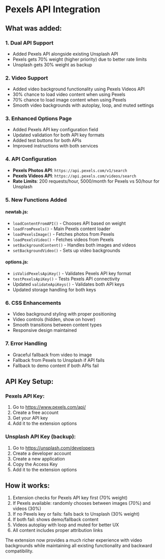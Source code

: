 # Pexels API Integration

## What was added:

### 1. Dual API Support
- Added Pexels API alongside existing Unsplash API
- Pexels gets 70% weight (higher priority) due to better rate limits
- Unsplash gets 30% weight as backup

### 2. Video Support
- Added video background functionality using Pexels Videos API
- 30% chance to load video content when using Pexels
- 70% chance to load image content when using Pexels
- Smooth video backgrounds with autoplay, loop, and muted settings

### 3. Enhanced Options Page
- Added Pexels API key configuration field
- Updated validation for both API key formats
- Added test buttons for both APIs
- Improved instructions with both services

### 4. API Configuration
- **Pexels Photos API**: `https://api.pexels.com/v1/search`
- **Pexels Videos API**: `https://api.pexels.com/videos/search`
- **Rate Limits**: 200 requests/hour, 5000/month for Pexels vs 50/hour for Unsplash

### 5. New Functions Added

#### newtab.js:
- `loadContentFromAPI()` - Chooses API based on weight
- `loadFromPexels()` - Main Pexels content loader
- `loadPexelsImage()` - Fetches photos from Pexels
- `loadPexelsVideo()` - Fetches videos from Pexels  
- `setBackgroundContent()` - Handles both images and videos
- `setBackgroundVideo()` - Sets up video backgrounds

#### options.js:
- `isValidPexelsApiKey()` - Validates Pexels API key format
- `testPexelsApiKey()` - Tests Pexels API connectivity
- Updated `validateApiKeys()` - Validates both API keys
- Updated storage handling for both keys

### 6. CSS Enhancements
- Video background styling with proper positioning
- Video controls (hidden, show on hover)
- Smooth transitions between content types
- Responsive design maintained

### 7. Error Handling
- Graceful fallback from video to image
- Fallback from Pexels to Unsplash if API fails
- Fallback to demo content if both APIs fail

## API Key Setup:

### Pexels API Key:
1. Go to https://www.pexels.com/api/
2. Create a free account
3. Get your API key
4. Add it to the extension options

### Unsplash API Key (backup):
1. Go to https://unsplash.com/developers
2. Create a developer account
3. Create a new application
4. Copy the Access Key
5. Add it to the extension options

## How it works:

1. Extension checks for Pexels API key first (70% weight)
2. If Pexels available: randomly chooses between images (70%) and videos (30%)
3. If no Pexels key or fails: falls back to Unsplash (30% weight)
4. If both fail: shows demo/fallback content
5. Videos autoplay with loop and muted for better UX
6. All content includes proper attribution links

The extension now provides a much richer experience with video backgrounds while maintaining all existing functionality and backward compatibility.
